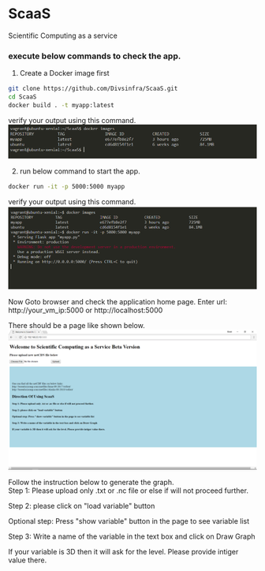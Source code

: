 # ScaaS
Scientific Computing as a service

### execute below commands to check the app.

1. Create a Docker image first
````bash
git clone https://github.com/Divsinfra/ScaaS.git
cd ScaaS
docker build . -t myapp:latest 
````
verify your output using this command. 
![](Doc/dockerimage.PNG)

2. run below command to start the app.
```bash
docker run -it -p 5000:5000 myapp
```
verify your output using this command. 
![](Doc/app.PNG)

Now Goto browser and check the application home page.
Enter url: http://your_vm_ip:5000 or http://localhost:5000

There should be a page like shown below.
![](Doc/homepage.PNG)

Follow the instruction below to generate the graph.  
Step 1: Please upload only .txt or .nc file or else if will not proceed further.  
  
Step 2: please click on "load variable" button  
  
Optional step: Press "show variable" button in the page to see variable list  
  
Step 3: Write a name of the variable in the text box and click on Draw Graph  
  
If your variable is 3D then it will ask for the level. Please provide intiger value there.  


